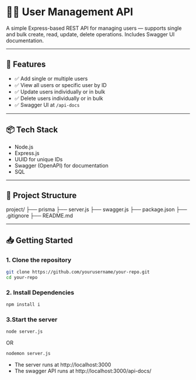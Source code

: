 # 🧑‍💻 User Management API

A simple Express-based REST API for managing users — supports single and bulk create, read, update, delete operations. Includes Swagger UI documentation.

---

## 🚀 Features

- ✅ Add single or multiple users
- ✅ View all users or specific user by ID
- ✅ Update users individually or in bulk
- ✅ Delete users individually or in bulk
- ✅ Swagger UI at `/api-docs`

---

## 📦 Tech Stack

- Node.js
- Express.js
- UUID for unique IDs
- Swagger (OpenAPI) for documentation
- SQL

---

## 📁 Project Structure
project/
├── prisma
├── server.js
├── swagger.js
├── package.json 
├── .gitignore
├── README.md




---

## 📥 Getting Started

### 1. Clone the repository
```bash
git clone https://github.com/yourusername/your-repo.git
cd your-repo
```

### 2. Install Dependencies
```bash
npm install i
```

### 3.Start the server
```bash
node server.js
```
OR 
```bash
nodemon server.js
```

- The server runs at http://localhost:3000
- The swagger API runs at http://localhost:3000/api-docs/

